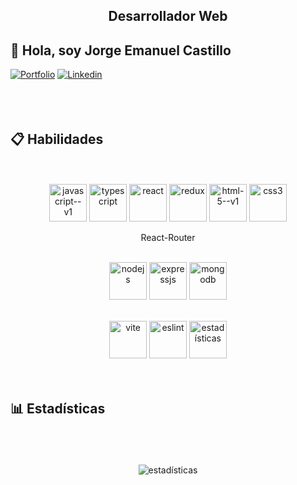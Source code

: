 <h2 align=center >
  <b>Desarrollador Web</b>
</h2>

<h2>
   👋 Hola, soy Jorge Emanuel Castillo 
</h2>

[![Portfolio](https://img.shields.io/badge/-Portafolio-teal?style=flat&logo=appveyor&logoColor=white)](https://portafolio-jec.vercel.app/)
[![Linkedin](https://img.shields.io/badge/-LinkedIn-blue?style=flat&logo=Linkedin&logoColor=white)](https://www.linkedin.com/in/jcat-dev/)
<br />
<br />
<br />
<br />

<!-- Habilidades -->
<h2>
  📋 Habilidades 
</h2>
<br />
<br />
<div align="center" >
  <img 
    height="60" 
    src="https://img.icons8.com/color/96/javascript--v1.png" alt="javascript--v1"
    alt="javascript"
    title="JavaScript"
  />
  <img 
    height="60" 
    src="https://img.icons8.com/color/96/typescript.png" alt="typescript"
    alt="typescript"
    title="TypeScript"
  />
  <img 
    height="60" 
    src="https://www.vectorlogo.zone/logos/reactjs/reactjs-ar21.svg"
    alt="react"
    title="React"
  />
  <img 
    height="60" 
    src="https://www.vectorlogo.zone/logos/js_redux/js_redux-ar21.svg"
    alt="redux"
    title="Redux"
  /> 
  <img 
    height="60" 
    src="https://img.icons8.com/color/96/html-5--v1.png" alt="html-5--v1"
    alt="html"
    title="HTML"
  />
  <img 
    height="60" 
    src="https://img.icons8.com/fluency/96/css3.png" alt="css3"
    alt="css"
    title="CSS"
  />
  <p height="60">React-Router</p>
  <br/>  
  <img 
    height="60" 
    src="https://www.vectorlogo.zone/logos/nodejs/nodejs-ar21.svg"
    alt="nodejs"
    title="Nodejs"
  />
  <img 
    height="60" 
    src="https://www.vectorlogo.zone/logos/expressjs/expressjs-ar21.svg"
    alt="expressjs"
    title="Expressjs"
  />
  <img 
    height="60" 
    src="https://www.vectorlogo.zone/logos/mongodb/mongodb-ar21.svg"
    alt="mongodb"
    title="MongoDB"
  />  
  <p></p>  
  <br/>    
  <img 
    height="60" 
    src="https://img.icons8.com/fluency/96/vite.png" alt="vite"
    alt="vite"
    title="Vite"
  />
  <img 
    height="60" 
    src="https://img.icons8.com/color/96/eslint.png" alt="eslint"
    alt="eslint"
    title="ESLint"
  />
  <img 
    height="60" 
    src="https://www.vectorlogo.zone/logos/git-scm/git-scm-ar21.svg"
    alt="estadísticas"
    title="estadísticas"
  />
</div>
<br/>
<br/>

<!-- Estadísticas -->
<h2>
  📊 Estadísticas  
</h2>
<br/>
<br/>
<br/>

<div align="center" >
  <img  
    align="center"  
    src="https://github-readme-stats.anuraghazra1.vercel.app/api/top-langs/?username=jcat-dev&theme=dark&hide_border=false&no-bg=true&no-frame=true&langs_count=10" 
    alt="estadísticas"
    title="estadísticas"
  />
</div>
